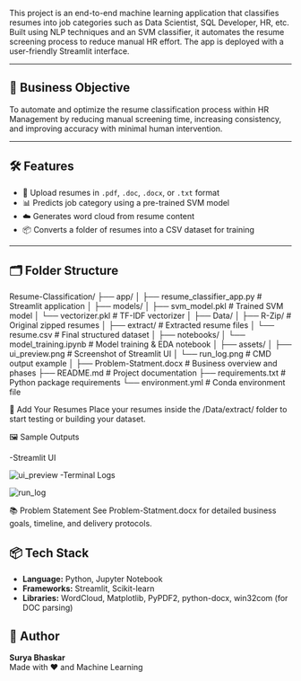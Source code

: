 
This project is an end-to-end machine learning application that classifies resumes into job categories such as Data Scientist, SQL Developer, HR, etc. Built using NLP techniques and an SVM classifier, it automates the resume screening process to reduce manual HR effort. The app is deployed with a user-friendly Streamlit interface.

---

## 🎯 Business Objective

To automate and optimize the resume classification process within HR Management by reducing manual screening time, increasing consistency, and improving accuracy with minimal human intervention.

---

## 🛠 Features

- 📄 Upload resumes in `.pdf`, `.doc`, `.docx`, or `.txt` format
- 📊 Predicts job category using a pre-trained SVM model
- ☁️ Generates word cloud from resume content
- 📦 Converts a folder of resumes into a CSV dataset for training

---

## 🗂 Folder Structure
Resume-Classification/
├── app/
│   ├── resume_classifier_app.py       # Streamlit application
│
├── models/
│   ├── svm_model.pkl                  # Trained SVM model
│   └── vectorizer.pkl                 # TF-IDF vectorizer
│
├── Data/
│   ├── R-Zip/                         # Original zipped resumes
│   ├── extract/                       # Extracted resume files
│   └── resume.csv                     # Final structured dataset
│
├── notebooks/
│   └── model_training.ipynb          # Model training & EDA notebook
│
├── assets/
│   ├── ui_preview.png                # Screenshot of Streamlit UI
│   └── run_log.png                   # CMD output example
│
├── Problem-Statment.docx             # Business overview and phases
├── README.md                         # Project documentation
├── requirements.txt                  # Python package requirements
└── environment.yml                   # Conda environment file




📁 Add Your Resumes
Place your resumes inside the /Data/extract/ folder to start testing or building your dataset.

🖼 Sample Outputs

-Streamlit UI 

![ui_preview](https://github.com/user-attachments/assets/0c5ff5da-c07a-4631-bbda-63d63bd309c8)
-Terminal Logs

![run_log](https://github.com/user-attachments/assets/1056cacf-6e3f-4cc2-bb26-d9a92a4f6744)



📚 Problem Statement
See Problem-Statment.docx for detailed business goals, timeline, and delivery protocols.

## 📦 Tech Stack

- **Language:** Python, Jupyter Notebook
- **Frameworks:** Streamlit, Scikit-learn
- **Libraries:** WordCloud, Matplotlib, PyPDF2, python-docx, win32com (for DOC parsing)


## 👤 Author

**Surya Bhaskar**  
Made with ❤️ and Machine Learning

